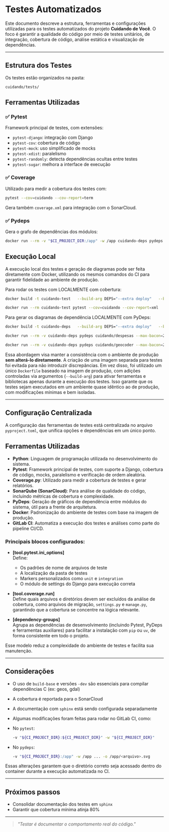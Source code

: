 # Testes Automatizados

Este documento descreve a estrutura, ferramentas e configurações utilizadas para os testes automatizados do projeto **Cuidando de Você**. O foco é garantir a qualidade do código por meio de testes unitários, de integração, cobertura de código, análise estática e visualização de dependências.

---

## Estrutura dos Testes

Os testes estão organizados na pasta:

```
cuidando/tests/
```

## Ferramentas Utilizadas

### ✅ Pytest

Framework principal de testes, com extensões:

- `pytest-django`: integração com Django
- `pytest-cov`: cobertura de código
- `pytest-mock`: uso simplificado de mocks
- `pytest-xdist`: paralelismo
- `pytest-randomly`: detecta dependências ocultas entre testes
- `pytest-sugar`: melhora a interface de execução

### ✅ Coverage

Utilizado para medir a cobertura dos testes com:

```bash
pytest --cov=cuidando --cov-report=term
```

Gera também `coverage.xml` para integração com o SonarCloud.

### ✅ Pydeps

Gera o grafo de dependências dos módulos:

```bash
docker run --rm -v "$CI_PROJECT_DIR:/app" -w /app cuidando-deps pydeps cuidando/geocoder --max-bacon=2 --show-deps --no-show -o /app/pydeps_geocoder.svg
```

## Execução Local

A execução local dos testes e geração de diagramas pode ser feita diretamente com Docker, utilizando os mesmos comandos do CI para garantir fidelidade ao ambiente de produção.

Para rodar os testes com LOCALMENTE com cobertura:

```bash
docker build -t cuidando-test   --build-arg DEPS="--extra deploy"   --build-arg ADD_PACKAGES="gdal-dev geos-dev build-base" .

docker run --rm cuidando-test pytest --cov=cuidando --cov-report=xml
```

Para gerar os diagramas de dependência LOCALMENTE com PyDeps:

```bash
docker build -t cuidando-deps   --build-arg DEPS="--extra deploy"   --build-arg ADD_PACKAGES="graphviz" .

docker run --rm -v cuidando-deps pydeps cuidando/despesas --max-bacon=2 --show-deps --no-show -o pydeps_despesas.svg

docker run --rm -v cuidando-deps pydeps cuidando/geocoder --max-bacon=2 --show-deps --no-show -o pydeps_geocoder.svg
```

Essa abordagem visa manter a consistência com o ambiente de produção **sem alterá-lo diretamente**. A criação de uma imagem separada para testes foi evitada para não introduzir discrepâncias. Em vez disso, foi utilizado um único `Dockerfile` baseado na imagem de produção, com adições controladas via argumentos (`--build-arg`) para ativar ferramentas e bibliotecas apenas durante a execução dos testes. Isso garante que os testes sejam executados em um ambiente quase idêntico ao de produção, com modificações mínimas e bem isoladas.

---

## Configuração Centralizada

A configuração das ferramentas de testes está centralizada no arquivo `pyproject.toml`, que unifica opções e dependências em um único ponto.

## Ferramentas Utilizadas

- **Python**: Linguagem de programação utilizada no desenvolvimento do sistema.
- **Pytest**: Framework principal de testes, com suporte a Django, cobertura de código, mocks, paralelismo e verificação de ordem aleatória.
- **Coverage.py**: Utilizado para medir a cobertura de testes e gerar relatórios.
- **SonarQube (SonarCloud)**: Para análise de qualidade do código, incluindo métricas de cobertura e complexidade.
- **PyDeps**: Geração de gráficos de dependência entre módulos do sistema, útil para a frente de arquitetura.
- **Docker**: Padronização do ambiente de testes com base na imagem de produção.
- **GitLab CI**: Automatiza a execução dos testes e análises como parte do pipeline CI/CD.

### Principais blocos configurados:

- **[tool.pytest.ini_options]**  
  Define:
  - Os padrões de nome de arquivos de teste
  - A localização da pasta de testes
  - Markers personalizados como `unit` e `integration`
  - O módulo de settings do Django para execução correta

- **[tool.coverage.run]**  
  Define quais arquivos e diretórios devem ser excluídos da análise de cobertura, como arquivos de migração, `settings.py` e `manage.py`, garantindo que a cobertura se concentre na lógica relevante.

- **[dependency-groups]**  
  Agrupa as dependências de desenvolvimento (incluindo Pytest, PyDeps e ferramentas auxiliares) para facilitar a instalação com `pip` ou `uv`, de forma consistente em todo o projeto.

Esse modelo reduz a complexidade do ambiente de testes e facilita sua manutenção.

---

## Considerações

- O uso de `build-base` e versões `-dev` são essenciais para compilar dependências C (ex: geos, gdal)
- A cobertura é reportada para o SonarCloud
- A documentação com `sphinx` está sendo configurada separadamente
- Algumas modificações foram feitas para rodar no GitLab CI, como:

 - No `pytest`:  
   ```bash
   -v "${CI_PROJECT_DIR}:${CI_PROJECT_DIR}" -w "${CI_PROJECT_DIR}"
   ```

 - No `pydeps`:  
   ```bash
   -v "${CI_PROJECT_DIR}:/app" -w /app ... -o /app/<arquivo>.svg
   ```

 Essas alterações garantem que o diretório correto seja acessado dentro do container durante a execução automatizada no CI.

---

## Próximos passos

- Consolidar documentação dos testes em `sphinx`
- Garantir que cobertura mínima atinja 80%

---

> *"Testar é documentar o comportamento real do código."*
